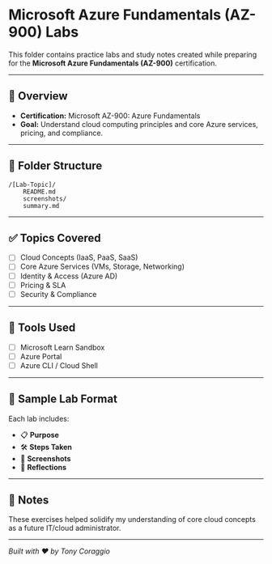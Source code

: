 # Microsoft Azure Fundamentals (AZ-900) Labs

This folder contains practice labs and study notes created while preparing for the **Microsoft Azure Fundamentals (AZ-900)** certification.

---

## 🧠 Overview

- **Certification:** Microsoft AZ-900: Azure Fundamentals
- **Goal:** Understand cloud computing principles and core Azure services, pricing, and compliance.

---

## 📁 Folder Structure

```
/[Lab-Topic]/
    README.md
    screenshots/
    summary.md
```

---

## ✅ Topics Covered

- [ ] Cloud Concepts (IaaS, PaaS, SaaS)
- [ ] Core Azure Services (VMs, Storage, Networking)
- [ ] Identity & Access (Azure AD)
- [ ] Pricing & SLA
- [ ] Security & Compliance

---

## 🧰 Tools Used

- [ ] Microsoft Learn Sandbox
- [ ] Azure Portal
- [ ] Azure CLI / Cloud Shell

---

## 🧪 Sample Lab Format

Each lab includes:
- 📋 **Purpose**
- 🛠️ **Steps Taken**
- 📸 **Screenshots**
- 🧠 **Reflections**


---

## 📌 Notes

These exercises helped solidify my understanding of core cloud concepts as a future IT/cloud administrator.

---

*Built with ❤️ by Tony Coraggio*
